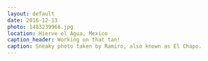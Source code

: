 ```yaml
---
layout: default
date: 2016-12-13
photo: 1483239968.jpg
location: Hierve el Agua, Mexico
caption_header: Working on that tan!
caption: Sneaky photo taken by Ramiro, also known as El Chapo.
---
```

